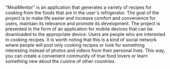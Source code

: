 "MealMentor" is an application that generates a variety of recipes for cooking from the foods that are in the user's refrigerator. The goal of the project is to make life easier and increase comfort and convenience for users, maintain its relevance and promote its development.
The project is presented in the form of an application for mobile devices that can be downloaded to the appropriate device. Users are people who are interested in cooking recipes.
It is worth noting that this is a kind of social network where people will post only cooking recipes or look for something interesting instead of photos and videos from their personal lives. This way, you can create a convenient community of true food lovers or learn something new about the cuisine of other countries.
